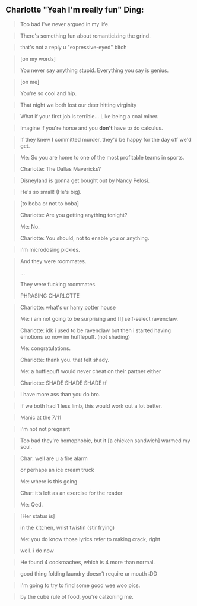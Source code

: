 ## Charlotte "Yeah I'm really fun" Ding:

> Too bad I've never argued in my life.

> There's something fun about romanticizing the grind.

> that's not a reply u "expressive-eyed" bitch

> [on my words]
> 
> You never say anything stupid. Everything you say is genius.

> [on me]
>
> You're so cool and hip.

> That night we both lost our deer hitting virginity

> What if your first job is terrible... LIke being a coal miner.

> Imagine if you're horse and you **don't** have to do calculus.

> If they knew I committed murder, they'd be happy for the day off we'd get.

> Me: So you are home to one of the most profitable teams in sports.
>
> Charlotte: The Dallas Mavericks?

> Disneyland is gonna get bought out by Nancy Pelosi.

> He's so small! (He's big).

> [to boba or not to boba]
>
> Charlotte: Are you getting anything tonight?
>
> Me: No.
>
> Charlotte: You should, not to enable you or anything.

> I'm microdosing pickles.

> And they were roommates.
> 
> ...
> 
> They were fucking roommates.
>
> PHRASING CHARLOTTE

> Charlotte: what's ur harry potter house
>
> Me: i am not going to be surprising and [I] self-select ravenclaw.
>
> Charlotte: idk i used to be ravenclaw but then i started having emotions so now im hufflepuff. (not shading)
>
> Me: congratulations.
>
> Charlotte: thank you. that felt shady.
> 
> Me: a hufflepuff would never cheat on their partner either
>
> Charlotte: SHADE SHADE SHADE tf

> I have more ass than you do bro.

> If we both had 1 less limb, this would work out a lot better.

> Manic at the 7/11

> I'm not not pregnant

> Too bad they're homophobic, but it [a chicken sandwich] warmed my soul.

> Char: well are u a fire alarm
>
> or perhaps an ice cream truck
>
> Me: where is this going
>
> Char: it’s left as an exercise for the reader
>
> Me: Qed.

> [Her status is]
>
> in the kitchen, wrist twistin (stir frying)
>
> Me: you do know those lyrics refer to making crack, right
>
> well. i do now  

> He found 4 cockroaches, which is 4 more than normal.

> good thing folding laundry doesn’t require ur mouth :DD

> I'm going to try to find some good wee woo pics. 

> by the cube rule of food, you're calzoning me.

